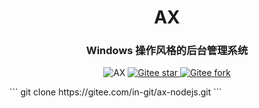 <div align="center"><h1 align="center">AX</h3></div>
<div align="center"><h3 align="center">Windows 操作风格的后台管理系统</h3>
</div>
<p align="center">     
    <p align="center">
        <a>
            <img src="https://img.shields.io/badge/AX-V1.0-green" alt="AX">
        </a>
        <a href="https://gitee.com/in-git/ax.git">
            <img src="https://gitee.com/in-git/ax/badge/star.svg?theme=dark" alt="Gitee star">
        </a>
        <a href="https://gitee.com/in-git/ax">
            <img src="https://gitee.com/in-git/ax/badge/fork.svg?theme=dark" alt="Gitee fork">
        </a>
    </p>
</p>
```
git clone https://gitee.com/in-git/ax-nodejs.git
```

